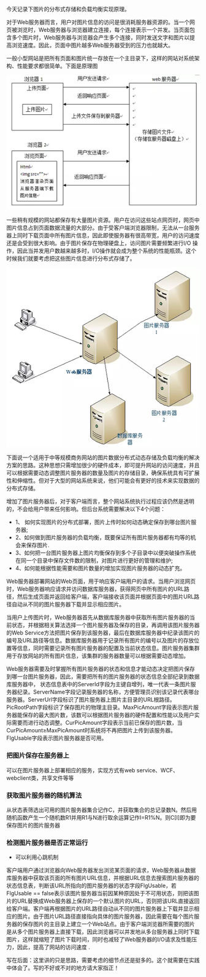 今天记录下图片的分布式存储和负载均衡实现原理。

对于Web服务器而言，用户对图片信息的访问是很消耗服务器资源的。当一个网页被浏览时，Web服务器与浏览器建立连接，每个连接表示一个并发。当页面包含多个图片时，Web服务器与浏览器会产生多个连接，同时发送文字和图片以提高浏览速度。因此，页面中图片越多Web服务器受到的压力也就越大。

一般小型网站是把所有页面和图片统一存放在一个主目录下，这样的网站对系统架构、性能要求都很简单。下面是原理图

![](https://github.com/xinput123/about-me/blob/main/%E7%AC%94%E8%AE%B0/image/%E5%9B%BE%E7%89%87%E9%9B%86%E7%BE%A401.webp)

一些稍有规模的网站都保存有大量图片资源。用户在访问这些站点网页时，网页中图片信息占到页面数据流量的大部分。由于受客户端浏览器限制，无法从一台服务器上同时下载页面中所有图片信息，因此即使服务器有很高带宽，用户的访问速度还是会受到很大影响。由于图片保存在物理硬盘上，访问图片需要频繁进行I/O 操作，因此当并发用户数越来越多时，I/O操作就会成为整个系统的性能瓶颈。这个时候我们就要考虑把这些图片信息进行分布式存储了。

![](https://github.com/xinput123/about-me/blob/main/%E7%AC%94%E8%AE%B0/image/%E5%9B%BE%E7%89%87%E9%9B%86%E7%BE%A402.webp)

下面说一个适用于中等规模商务网站的图片数据分布式动态存储及负载均衡的解决方案的思路。这种思想只需增加很少的硬件成本，即可提升网站的访问速度，并且可以根据需要动态调整图片服务器的数量及图片的存储目录，确保系统具有可扩展性和伸缩性。但对于大型的网站系统来说，他们可能会有更好的技术来实现数据的分布式存储。

增加了图片服务器后，对于客户端而言，整个网站系统执行过程应该仍然是透明的，不会给用户带来任何影响。但后台系统需要解决以下4个问题：

- 1、 如何实现图片的分布式部署，图片上传时如何动态确定保存到哪台图片服务器;
- 2、如何做到图片服务器的负载均衡，既要保证所有图片服务器都有均等的机会来保存图片.
- 3、如何把一台图片服务器上图片均衡保存到多个子目录中以便突破操作系统在同一个目录中保存文件数的限制，对图片进行更好的管理和维护;
- 4、如何能根据性能需要和图片数量的增加实现图片服务器的动态扩充。

Web服务器部署网站的Web页面，用于响应客户端用户的请求。当用户浏览网页时，Web服务器响应请求并访问数据库服务器，获得网页中所有图片的URL路径，然后生成页面并返回给客户端，客户端接收该页面并根据页面中的图片URL路径自动从不同的图片服务器下载并显示相应图片。

当用户上传图片时，Web服务器首先从数据库服务器中获取所有图片服务器的当前状态，并根据相关算法选择一个图片服务器及保存的目录，再调用该图片服务器的Web Service方法把图片保存到该服务器，最后在数据库服务器中纪录该图片的编号及URL路径等信息。数据库服务器用于记录所有图片的编号以及图片的存放位置等信息，同时需要记录所有图片服务器的配置及当前状态信息。图片服务器集群用于存放网站的所有图片信息，该集群的服务器数量可以根据需要动态增加。


Web服务器需要及时掌握所有图片服务器的状态和信息才能动态决定把图片保存到哪一台图片服务器，因此，需要把所有的图片服务器的状态信息全部纪录到数据库服务器中， 状态信息表中的ServerId字段为主键自增列，唯一代表一条图片服务器纪录。ServerName字段记录服务器的名称，方便管理员识别该记录代表哪台服务器。ServerUrl字段标识了图片服务器上图片主目录的URL根路径。PicRootPath字段标识了保存图片的物理主目录。MaxPicAmount字段表示图片服务器能保存的最大图片数，该数可以根据图片服务器的硬件配置和性能以及用户实际需要而进行动态调整。CurPicAmount字段表示当前已保存的图片数，当CurPicAmount≥MaxPicAmount时系统将不再把图片上传到该服务器。FlgUsable字段表示图片服务器是否可用。

### 把图片保存在服务器上
可以在图片服务器上部署相应的服务，实现方式有web service、WCF、webclient类，共享文件等等

### 获取图片服务器的随机算法
从状态表筛选出可用的图片服务器集合记作C，并获取集合的总记录数N。然后用随机函数产生一个随机数R1并用R1与N进行取余运算记作I=R1%N。则C[I]即为要保存图片的图片服务器

### 检测图片服务器是否正常运行
- 可以利用心跳机制

客户端用户通过浏览器向Web服务器发出浏览某页面的请求，Web服务器从数据库服务器中获取该页面的所有图片URL信息，并根据URL信息去搜索图片服务器的状态信息表，判断该URL所指向的图片服务器的状态字段FlgUsable，若FlgUsable == false表示该图片服务器当前因某种原因处于不可用状态，则把该图片的URL替换成Web服务器上保存的一个默认图片的URL，否则把该URL直接返回给客户端。客户端再根据图片的URL路径自动从不同的图片服务器上下载并显示相应的图片。由于图片URL路径直接指向具体的图片服务器，因此需要在每个图片服务器的保存图片的主目录上建立一个Web站点。由于客户端浏览器所需要的图片是从多个图片服务器上直接下载，因此浏览器可以并发地从多台服务器上同时下载图片，这样就缩短了图片下载时间，同时也减轻了Web服务器的I/O请求及性能压力，因此，提高了网站的访问速度 .

写在后面：这里讲的只是思路，需要考虑的细节点还是挺多的。这个就需要在实践中体会了。写的不好或不对的地方请大家指正！

